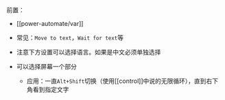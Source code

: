 前置：
- [[power-automate/var]]

- 常见：`Move to text`，`Wait for text`等
- 注意下方设置可以选择语言。如果是中文必须单独选择
- 可以选择屏幕一个部分
  - 应用：一直`Alt+Shift`切换（使用[[control]]中说的无限循环），直到右下角看到指定文字